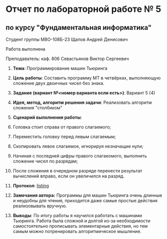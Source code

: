 # Отчет по лабораторной работе № 5
## по курсу "Фундаментальная информатика"

Студент группы М8О-108Б-23 Щапов Андрей Денисович

Работа выполнена 

Преподаватель: каф. 806 Севастьянов Виктор Сергеевич

1. **Тема**: Программирование машин Тьюринга

2. **Цель работы**: Составить программу МТ в четвёрках, выполняющую сложение двух двоичных чисел без знака.

3. **Задание (вариант №<номер варианта если есть>)**: Вариант 5 (4)

4. **Идея, метод, алгоритм решения задачи**: Реализовать алгоритм сложения "столбиком"

5. **Сценарий выполнения работы**: 
 1. Головка стоит справа от правого слагаемого;
 2. Переместить головку перед левым слагаемым;
 3. Скопировать левое слагаемое, игнорируя незначащие нули;
 4. Начиная с последней цифры правого слагаеомого, выполнить сложение чисел по разрядам;
 5. После сложения в очередном разряде перенести результат вычислений вправо, если он увеличился на разряд.

6. **Протокол**: [listing](https://github.com/p691v/MAI_LW/blob/main/lw_5/listing.md)

7. **Замечания автора:** Программы для машин Тьюринга очень длинные и неудобны для чтения, приходится даже самые простые действия реализовывать вручную. 

8. **Выводы**: По итогу работы я научился работать с машинами Тьюринга. Работа была сложной и долгой из-за необходимости самостоятельно прописывать элементарные действия, но тем самым можно потренировать алгоритмическое мышление.
